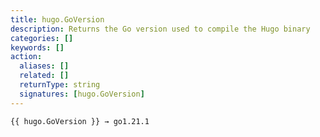 ```yaml
---
title: hugo.GoVersion
description: Returns the Go version used to compile the Hugo binary
categories: []
keywords: []
action:
  aliases: []
  related: []
  returnType: string
  signatures: [hugo.GoVersion]
---
```


```go-html-template
{{ hugo.GoVersion }} → go1.21.1
```
